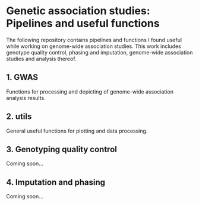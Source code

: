 # Genetic association studies: Pipelines and useful functions

The following repository contains pipelines and functions I found useful while
working on genome-wide association studies. This work includes genotype quality
control, phasing and imputation, genome-wide association studies and analysis
thereof.

## 1. GWAS
Functions for processing and depicting of genome-wide association analysis
results.
## 2. utils
General useful functions for plotting and data processing.
## 3. Genotyping quality control
 
 Coming soon...

## 4. Imputation and phasing
  
  Coming soon...
